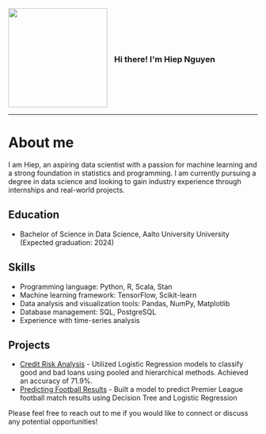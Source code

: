 <div>
  <img src='https://media.giphy.com/media/bcKmIWkUMCjVm/giphy.gif' width='200px' style='display: inline-block; vertical-align: middle;'>
  <h3 style='display: inline-block; vertical-align: middle; margin-left: 10px;'> Hi there! I'm Hiep Nguyen</h3>
</div>


 <!-- About section -->

---
# About me

I am Hiep, an aspiring data scientist with a passion for machine learning and a strong foundation in statistics and programming. I am currently pursuing a degree in data science and looking to gain industry experience through internships and real-world projects.

## Education
- Bachelor of Science in Data Science, Aalto University University (Expected graduation: 2024)

## Skills
- Programming language: Python, R, Scala, Stan
- Machine learning framework: TensorFlow, Scikit-learn
- Data analysis and visualization tools: Pandas, NumPy, Matplotlib
- Database management: SQL, PostgreSQL
- Experience with time-series analysis


## Projects
- [Credit Risk Analysis](https://github.com/username/credit-risk-analysis) - Utilized Logistic Regression models to classify good and bad loans using pooled and hierarchical methods. Achieved an accuracy of 71.9%.
- [Predicting Football Results](https://github.com/username/predicting-football-results) - Built a model to predict Premier League football match results using Decision Tree and Logistic Regression



Please feel free to reach out to me if you would like to connect or discuss any potential opportunities!








